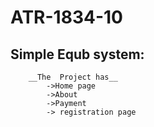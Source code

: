 # ATR-1834-10

   ## Simple Equb system:
        __The  Project has__
            ->Home page
            ->About
            ->Payment
            -> registration page
